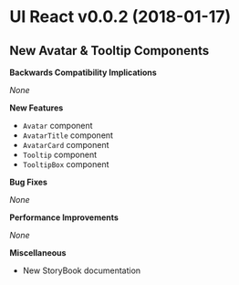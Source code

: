 <!-- Last Updated: 2018-01-17 -->

# UI React v0.0.2 (2018-01-17)

## New Avatar & Tooltip Components

**Backwards Compatibility Implications** 

_None_

**New Features**  
 
- `Avatar` component
- `AvatarTitle` component
- `AvatarCard` component
- `Tooltip` component
- `TooltipBox` component

**Bug Fixes**  
 
_None_

**Performance Improvements**  

_None_

**Miscellaneous**  

- New StoryBook documentation